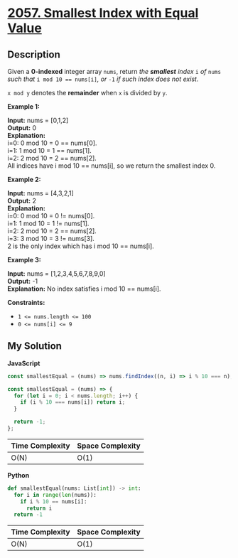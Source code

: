 # [2057. Smallest Index with Equal Value](https://leetcode.com/problems/smallest-index-with-equal-value)

## Description

Given a **0-indexed** integer array `nums`, return _the **smallest** index_ `i` _of_ `nums` _such that_ `i mod 10 == nums[i]`_, or_ `-1` _if such index does not exist_.

`x mod y` denotes the **remainder** when `x` is divided by `y`.

**Example 1:**

**Input:** nums = \[0,1,2\]  
**Output:** 0  
**Explanation:**  
i=0: 0 mod 10 = 0 == nums\[0\].  
i=1: 1 mod 10 = 1 == nums\[1\].  
i=2: 2 mod 10 = 2 == nums\[2\].  
All indices have i mod 10 == nums\[i\], so we return the smallest index 0.

**Example 2:**

**Input:** nums = \[4,3,2,1\]  
**Output:** 2  
**Explanation:**  
i=0: 0 mod 10 = 0 != nums\[0\].  
i=1: 1 mod 10 = 1 != nums\[1\].  
i=2: 2 mod 10 = 2 == nums\[2\].  
i=3: 3 mod 10 = 3 != nums\[3\].  
2 is the only index which has i mod 10 == nums\[i\].

**Example 3:**

**Input:** nums = \[1,2,3,4,5,6,7,8,9,0\]  
**Output:** -1  
**Explanation:** No index satisfies i mod 10 == nums\[i\].

**Constraints:**

- `1 <= nums.length <= 100`
- `0 <= nums[i] <= 9`

## My Solution

**JavaScript**

```js
const smallestEqual = (nums) => nums.findIndex((n, i) => i % 10 === n);
```

```js
const smallestEqual = (nums) => {
  for (let i = 0; i < nums.length; i++) {
    if (i % 10 === nums[i]) return i;
  }

  return -1;
};
```

| Time Complexity | Space Complexity |
| --------------- | ---------------- |
| O(N)            | O(1)             |

**Python**

```python
def smallestEqual(nums: List[int]) -> int:
  for i in range(len(nums)):
    if i % 10 == nums[i]:
      return i
  return -1
```

| Time Complexity | Space Complexity |
| --------------- | ---------------- |
| O(N)            | O(1)             |
